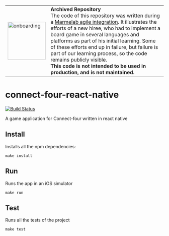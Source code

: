<table>
        <tr>
            <td><img width="120" src="https://cdnjs.cloudflare.com/ajax/libs/octicons/8.5.0/svg/rocket.svg" alt="onboarding" /></td>
            <td><strong>Archived Repository</strong><br />
            The code of this repository was written during a <a href="https://marmelab.com/blog/2018/09/05/agile-integration.html">Marmelab agile integration</a>. It illustrates the efforts of a new hiree, who had to implement a board game in several languages and platforms as part of his initial learning. Some of these efforts end up in failure, but failure is part of our learning process, so the code remains publicly visible.<br />
        <strong>This code is not intended to be used in production, and is not maintained.</strong>
        </td>
        </tr>
</table>

# connect-four-react-native

[![Build Status](https://travis-ci.com/marmelab/connect-four-react-native.svg?token=okGkiaMspTNu1ifpoyuL&branch=master)](https://travis-ci.com/marmelab/connect-four-react-native)

A game application for Connect-four written in react native

## Install

Installs all the npm dependencies:

```
make install
```

## Run

Runs the app in an iOS simulator

```
make run
```

## Test

Runs all the tests of the project

```
make test
```
